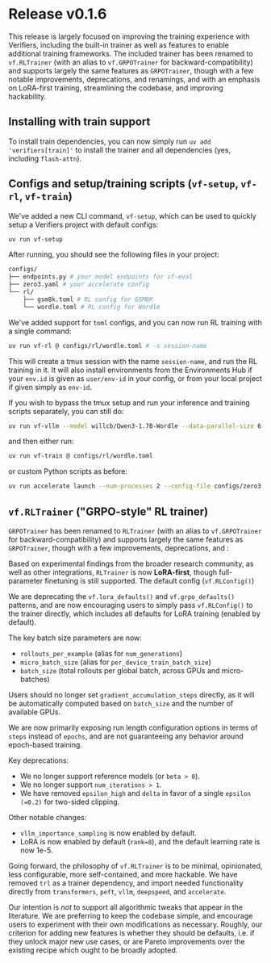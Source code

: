# Release v0.1.6

This release is largely focused on improving the training experience with Verifiers, including the built-in trainer as well as features to enable additional training frameworks. The included trainer has been renamed to `vf.RLTrainer` (with an alias to `vf.GRPOTrainer` for backward-compatibility) and supports largely the same features as `GRPOTrainer`, though with a few notable improvements, deprecations, and renamings, and with an emphasis on LoRA-first training, streamlining the codebase, and improving hackability.

## Installing with train support

To install train dependencies, you can now simply run `uv add 'verifiers[train]'` to install the trainer and all dependencies (yes, including `flash-attn`).

## Configs and setup/training scripts (`vf-setup`, `vf-rl`, `vf-train`)

We've added a new CLI command, `vf-setup`, which can be used to quickly setup a Verifiers project with default configs:

```bash
uv run vf-setup
```

After running, you should see the following files in your project:

```bash
configs/
├── endpoints.py # your model endpoints for vf-eval
├── zero3.yaml # your accelerate config
└── rl/
    ├── gsm8k.toml # RL config for GSM8K
    └── wordle.toml # RL config for Wordle
```

We've added support for `toml` configs, and you can now run RL training with a single command:

```bash
uv run vf-rl @ configs/rl/wordle.toml # -s session-name
```

This will create a tmux session with the name `session-name`, and run the RL training in it. It will also install environments from the Environments Hub if your `env.id` is given as `user/env-id` in your config, or from your local project if given simply as `env-id`.

If you wish to bypass the tmux setup and run your inference and training scripts separately, you can still do:

```bash
uv run vf-vllm --model willcb/Qwen3-1.7B-Wordle --data-parallel-size 6 --enforce-eager
```
and then either run:
```bash
uv run vf-train @ configs/rl/wordle.toml
```
or custom Python scripts as before:
```bash
uv run accelerate launch --num-processes 2 --config-file configs/zero3.yaml train_wordle.py
```

## `vf.RLTrainer` ("GRPO-style" RL trainer)

`GRPOTrainer` has been renamed to `RLTrainer` (with an alias to `vf.GRPOTrainer` for backward-compatibility) and supports largely the same features as `GRPOTrainer`, though with a few improvements, deprecations, and :

Based on experimental findings from the broader research community, as well as other integrations, `RLTrainer` is now **LoRA-first**, though full-parameter finetuning is still supported. The default config (`vf.RLConfig()`)

We are deprecating the `vf.lora_defaults()` and `vf.grpo_defaults()` patterns, and are now encouraging users to simply pass `vf.RLConfig()` to the trainer directly, which includes all defaults for LoRA training (enabled by default).


The key batch size parameters are now:
- `rollouts_per_example` (alias for `num_generations`)
- `micro_batch_size` (alias for `per_device_train_batch_size`)
- `batch_size` (total rollouts per global batch, across GPUs and micro-batches)

Users should no longer set `gradient_accumulation_steps` directly, as it will be automatically computed based on `batch_size` and the number of available GPUs. 

We are now primarily exposing run length configuration options in terms of `steps` instead of `epochs`, and are not guaranteeing any behavior around epoch-based training.


Key deprecations:
- We no longer support reference models (or `beta > 0`).
- We no longer support `num_iterations > 1`.
- We have removed `epsilon_high` and `delta` in favor of a single `epsilon (=0.2)` for two-sided clipping.

Other notable changes:
- `vllm_importance_sampling` is now enabled by default.
- LoRA is now enabled by default (`rank=8`), and the default learning rate is now 1e-5.

Going forward, the philosophy of `vf.RLTrainer` is to be minimal, opinionated, less configurable, more self-contained, and more hackable. We have removed `trl` as a trainer dependency, and import needed functionality directly from `transformers`, `peft`, `vllm`, `deepspeed`, and `accelerate`.

Our intention is *not* to support all algorithmic tweaks that appear in the literature. We are preferring to keep the codebase simple, and encourage users to experiment with their own modifications as necessary. 
Roughly, our criterion for adding new features is whether they should be defaults, i.e. if they unlock major new use cases, or are Pareto improvements over the existing recipe which ought to be broadly adopted.


